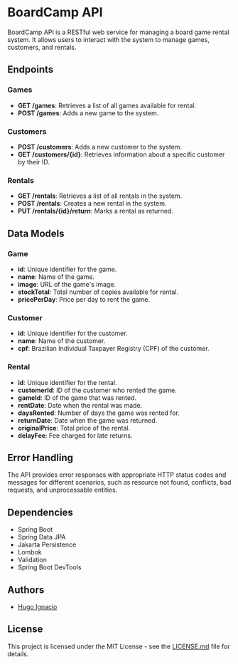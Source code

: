 # BoardCamp API

BoardCamp API is a RESTful web service for managing a board game rental system. It allows users to interact with the system to manage games, customers, and rentals.

## Endpoints

### Games

- **GET /games**: Retrieves a list of all games available for rental.
- **POST /games**: Adds a new game to the system.

### Customers

- **POST /customers**: Adds a new customer to the system.
- **GET /customers/{id}**: Retrieves information about a specific customer by their ID.

### Rentals

- **GET /rentals**: Retrieves a list of all rentals in the system.
- **POST /rentals**: Creates a new rental in the system.
- **PUT /rentals/{id}/return**: Marks a rental as returned.

## Data Models

### Game

- **id**: Unique identifier for the game.
- **name**: Name of the game.
- **image**: URL of the game's image.
- **stockTotal**: Total number of copies available for rental.
- **pricePerDay**: Price per day to rent the game.

### Customer

- **id**: Unique identifier for the customer.
- **name**: Name of the customer.
- **cpf**: Brazilian Individual Taxpayer Registry (CPF) of the customer.

### Rental

- **id**: Unique identifier for the rental.
- **customerId**: ID of the customer who rented the game.
- **gameId**: ID of the game that was rented.
- **rentDate**: Date when the rental was made.
- **daysRented**: Number of days the game was rented for.
- **returnDate**: Date when the game was returned.
- **originalPrice**: Total price of the rental.
- **delayFee**: Fee charged for late returns.

## Error Handling

The API provides error responses with appropriate HTTP status codes and messages for different scenarios, such as resource not found, conflicts, bad requests, and unprocessable entities.

## Dependencies

- Spring Boot
- Spring Data JPA
- Jakarta Persistence
- Lombok
- Validation
- Spring Boot DevTools

## Authors

- [Hugo Ignacio](https://github.com/hignicao)

## License

This project is licensed under the MIT License - see the [LICENSE.md](LICENSE.md) file for details.

